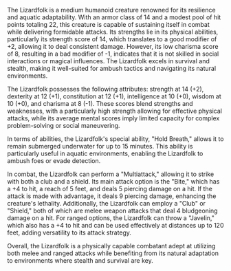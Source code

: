 The Lizardfolk is a medium humanoid creature renowned for its resilience and aquatic adaptability. With an armor class of 14 and a modest pool of hit points totaling 22, this creature is capable of sustaining itself in combat while delivering formidable attacks. Its strengths lie in its physical abilities, particularly its strength score of 14, which translates to a good modifier of +2, allowing it to deal consistent damage. However, its low charisma score of 8, resulting in a bad modifier of -1, indicates that it is not skilled in social interactions or magical influences. The Lizardfolk excels in survival and stealth, making it well-suited for ambush tactics and navigating its natural environments.

The Lizardfolk possesses the following attributes: strength at 14 (+2), dexterity at 12 (+1), constitution at 12 (+1), intelligence at 10 (+0), wisdom at 10 (+0), and charisma at 8 (-1). These scores blend strengths and weaknesses, with a particularly high strength allowing for effective physical attacks, while its average mental scores imply limited capacity for complex problem-solving or social maneuvering.

In terms of abilities, the Lizardfolk's special ability, "Hold Breath," allows it to remain submerged underwater for up to 15 minutes. This ability is particularly useful in aquatic environments, enabling the Lizardfolk to ambush foes or evade detection.

In combat, the Lizardfolk can perform a "Multiattack," allowing it to strike with both a club and a shield. Its main attack option is the "Bite," which has a +4 to hit, a reach of 5 feet, and deals 5 piercing damage on a hit. If the attack is made with advantage, it deals 9 piercing damage, enhancing the creature's lethality. Additionally, the Lizardfolk can employ a "Club" or "Shield," both of which are melee weapon attacks that deal 4 bludgeoning damage on a hit. For ranged options, the Lizardfolk can throw a "Javelin," which also has a +4 to hit and can be used effectively at distances up to 120 feet, adding versatility to its attack strategy.

Overall, the Lizardfolk is a physically capable combatant adept at utilizing both melee and ranged attacks while benefiting from its natural adaptation to environments where stealth and survival are key.